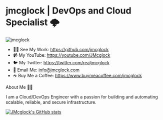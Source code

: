 # jmcglock | DevOps and Cloud Specialist 🌩

<p align="left"> <img src="https://komarev.com/ghpvc/?username=jmcglock&label=Profile%20views&color=0e75b6&style=flat" alt="jmcglock" /> </p>

- 👨‍💻 See My Work: https://github.com/jmcglock
- 📹 My YouTube: https://youtube.com/JMcglock
- 🐦 My Twitter: https://twitter.com/realjmcglock
- 📧 Email Me: info@jmcglock.com
- ☕ Buy Me a Coffee: https://www.buymeacoffee.com/jmcglock

About Me 🙋‍♂️

I am a Cloud/DevOps Engineer with a passion for building and automating scalable, reliable, and secure infrastructure.

[![JMcglock's GitHub stats](https://github-readme-stats.vercel.app/api?username=jmcglock)](https://github.com/jmcglock/github-readme-stats)
